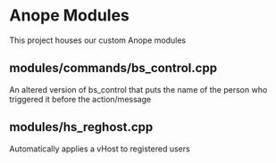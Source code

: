 # Anope Modules
This project houses our custom Anope modules

## modules/commands/bs_control.cpp
An altered version of bs_control that puts the name of the person who triggered it before the action/message

## modules/hs_reghost.cpp
Automatically applies a vHost to registered users

